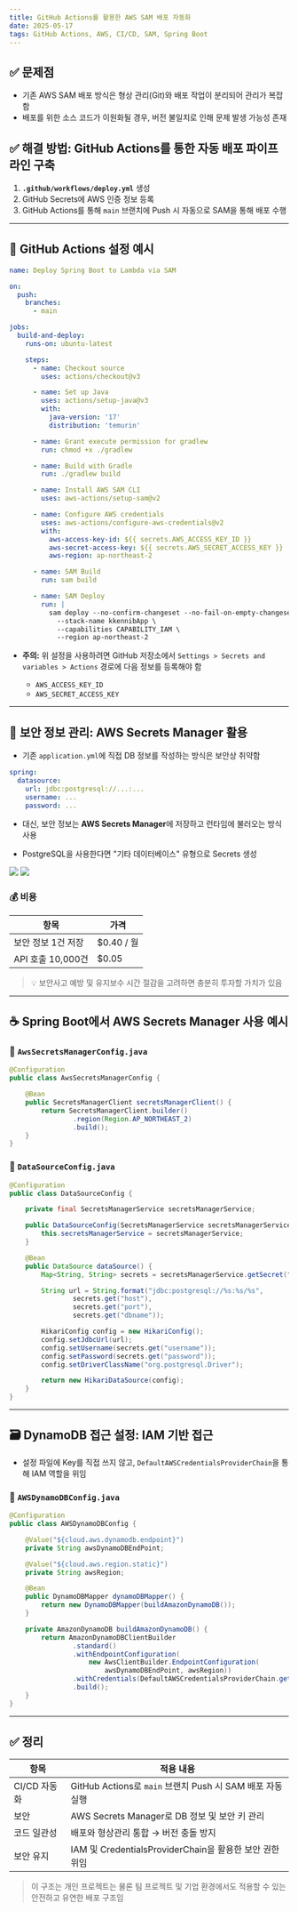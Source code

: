 ```yaml
---
title: GitHub Actions를 활용한 AWS SAM 배포 자동화
date: 2025-05-17
tags: GitHub Actions, AWS, CI/CD, SAM, Spring Boot
---
```


## ✅ 문제점

- 기존 AWS SAM 배포 방식은 형상 관리(Git)와 배포 작업이 분리되어 관리가 복잡함
- 배포를 위한 소스 코드가 이원화될 경우, 버전 불일치로 인해 문제 발생 가능성 존재

## ✅ 해결 방법: GitHub Actions를 통한 자동 배포 파이프라인 구축

1. **`.github/workflows/deploy.yml`** 생성  
2. GitHub Secrets에 AWS 인증 정보 등록  
3. GitHub Actions를 통해 `main` 브랜치에 Push 시 자동으로 SAM을 통해 배포 수행  

---

## 🔧 GitHub Actions 설정 예시

```yaml
name: Deploy Spring Boot to Lambda via SAM

on:
  push:
    branches:
      - main

jobs:
  build-and-deploy:
    runs-on: ubuntu-latest

    steps:
      - name: Checkout source
        uses: actions/checkout@v3

      - name: Set up Java
        uses: actions/setup-java@v3
        with:
          java-version: '17'
          distribution: 'temurin'

      - name: Grant execute permission for gradlew
        run: chmod +x ./gradlew

      - name: Build with Gradle
        run: ./gradlew build

      - name: Install AWS SAM CLI
        uses: aws-actions/setup-sam@v2

      - name: Configure AWS credentials
        uses: aws-actions/configure-aws-credentials@v2
        with:
          aws-access-key-id: ${{ secrets.AWS_ACCESS_KEY_ID }}
          aws-secret-access-key: ${{ secrets.AWS_SECRET_ACCESS_KEY }}
          aws-region: ap-northeast-2

      - name: SAM Build
        run: sam build

      - name: SAM Deploy
        run: |
          sam deploy --no-confirm-changeset --no-fail-on-empty-changeset \
            --stack-name kkennibApp \
            --capabilities CAPABILITY_IAM \
            --region ap-northeast-2
````

* **주의:** 위 설정을 사용하려면 GitHub 저장소에서 `Settings > Secrets and variables > Actions` 경로에 다음 정보를 등록해야 함

  * `AWS_ACCESS_KEY_ID`
  * `AWS_SECRET_ACCESS_KEY`

---

## 🔐 보안 정보 관리: AWS Secrets Manager 활용

* 기존 `application.yml`에 직접 DB 정보를 작성하는 방식은 보안상 취약함

```yaml
spring:
  datasource:
    url: jdbc:postgresql://...:...
    username: ...
    password: ...
```

* 대신, 보안 정보는 **AWS Secrets Manager**에 저장하고 런타임에 불러오는 방식 사용

* PostgreSQL을 사용한다면 "기타 데이터베이스" 유형으로 Secrets 생성

<img src="/images/dev/dev-26-1.png" />

<img src="/images/dev/dev-26-2.png" />

### 💰 비용

| 항목             | 가격         |
| -------------- | ---------- |
| 보안 정보 1건 저장    | \$0.40 / 월 |
| API 호출 10,000건 | \$0.05     |

> 💡 보안사고 예방 및 유지보수 시간 절감을 고려하면 충분히 투자할 가치가 있음

---

## ☕ Spring Boot에서 AWS Secrets Manager 사용 예시

### 📄 `AwsSecretsManagerConfig.java`

```java
@Configuration
public class AwsSecretsManagerConfig {

    @Bean
    public SecretsManagerClient secretsManagerClient() {
        return SecretsManagerClient.builder()
                .region(Region.AP_NORTHEAST_2)
                .build();
    }
}
```

### 📄 `DataSourceConfig.java`

```java
@Configuration
public class DataSourceConfig {

    private final SecretsManagerService secretsManagerService;

    public DataSourceConfig(SecretsManagerService secretsManagerService) {
        this.secretsManagerService = secretsManagerService;
    }

    @Bean
    public DataSource dataSource() {
        Map<String, String> secrets = secretsManagerService.getSecret("보안키이름");

        String url = String.format("jdbc:postgresql://%s:%s/%s",
                secrets.get("host"),
                secrets.get("port"),
                secrets.get("dbname"));

        HikariConfig config = new HikariConfig();
        config.setJdbcUrl(url);
        config.setUsername(secrets.get("username"));
        config.setPassword(secrets.get("password"));
        config.setDriverClassName("org.postgresql.Driver");

        return new HikariDataSource(config);
    }
}
```

---

## 🗃️ DynamoDB 접근 설정: IAM 기반 접근

* 설정 파일에 Key를 직접 쓰지 않고, `DefaultAWSCredentialsProviderChain`을 통해 IAM 역할을 위임

### 📄 `AWSDynamoDBConfig.java`

```java
@Configuration
public class AWSDynamoDBConfig {

    @Value("${cloud.aws.dynamodb.endpoint}")
    private String awsDynamoDBEndPoint;

    @Value("${cloud.aws.region.static}")
    private String awsRegion;

    @Bean
    public DynamoDBMapper dynamoDBMapper() {
        return new DynamoDBMapper(buildAmazonDynamoDB());
    }

    private AmazonDynamoDB buildAmazonDynamoDB() {
        return AmazonDynamoDBClientBuilder
                .standard()
                .withEndpointConfiguration(
                    new AwsClientBuilder.EndpointConfiguration(
                        awsDynamoDBEndPoint, awsRegion))
                .withCredentials(DefaultAWSCredentialsProviderChain.getInstance())
                .build();
    }
}
```

---

## ✅ 정리

| 항목        | 적용 내용                                          |
| --------- | ---------------------------------------------- |
| CI/CD 자동화 | GitHub Actions로 `main` 브랜치 Push 시 SAM 배포 자동 실행 |
| 보안        | AWS Secrets Manager로 DB 정보 및 보안 키 관리           |
| 코드 일관성    | 배포와 형상관리 통합 → 버전 충돌 방지                         |
| 보안 유지     | IAM 및 CredentialsProviderChain을 활용한 보안 권한 위임   |

> 이 구조는 개인 프로젝트는 물론 팀 프로젝트 및 기업 환경에서도 적용할 수 있는 안전하고 유연한 배포 구조임
